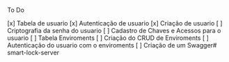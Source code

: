To Do

[x] Tabela de usuario
[x] Autenticação de usuario
[x] Criação de usuario
[ ] Criptografia da senha do usuario
[ ] Cadastro de Chaves e Acessos para o usuario
[ ] Tabela Enviroments
[ ] Criação do CRUD de Enviroments
[ ] Autenticação do usuario com o enviroments
[ ] Criação de um Swagger# smart-lock-server
